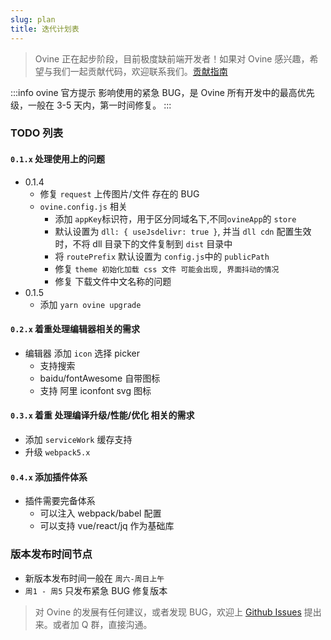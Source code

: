 ```yaml
---
slug: plan
title: 迭代计划表
---
```


> Ovine 正在起步阶段，目前极度缺前端开发者！如果对 Ovine 感兴趣，希望与我们一起贡献代码，欢迎联系我们。[贡献指南](/org/blog/contribute)

:::info ovine 官方提示
影响使用的紧急 BUG，是 Ovine 所有开发中的最高优先级，一般在 3-5 天内，第一时间修复。
:::

### TODO 列表

#### `0.1.x` 处理使用上的问题

- 0.1.4
  - 修复 `request` 上传图片/文件 存在的 BUG
  - `ovine.config.js` 相关
    - 添加 `appKey`标识符，用于区分同域名下,不同`ovineApp`的 `store`
    - 默认设置为 `dll: { useJsdelivr: true }`, 并当 `dll cdn` 配置生效时，不将 dll 目录下的文件复制到 `dist` 目录中
    - 将 `routePrefix` 默认设置为 `config.js`中的 `publicPath`
    - 修复 `theme 初始化加载 css 文件 可能会出现, 界面抖动的情况`
    - 修复 下载文件中文名称的问题
- 0.1.5
  - 添加 `yarn ovine upgrade`

#### `0.2.x` 着重处理编辑器相关的需求

- 编辑器 添加 `icon` 选择 picker
  - 支持搜索
  - baidu/fontAwesome 自带图标
  - 支持 阿里 iconfont svg 图标

#### `0.3.x` 着重 处理编译升级/性能/优化 相关的需求

- 添加 `serviceWork` 缓存支持
- 升级 `webpack5.x`

#### `0.4.x` 添加插件体系

- 插件需要完备体系
  - 可以注入 webpack/babel 配置
  - 可以支持 vue/react/jq 作为基础库

### 版本发布时间节点

- 新版本发布时间一般在 `周六-周日上午`
- `周1 - 周5` 只发布紧急 BUG 修复版本

> 对 Ovine 的发展有任何建议，或者发现 BUG，欢迎上 [Github Issues](https://github.com/CareyToboo/ovine/issues) 提出来。或者加 Q 群，直接沟通。
